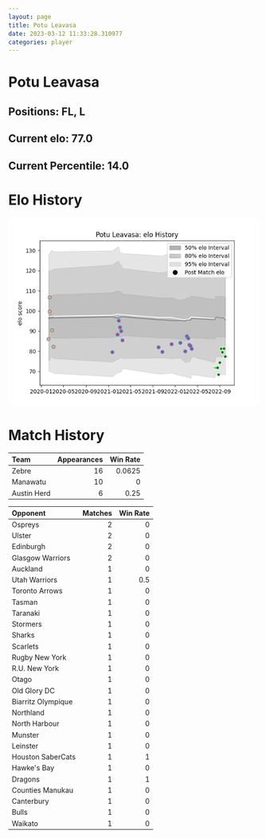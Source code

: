 ```yaml
---  
layout: page  
title: Potu Leavasa  
date: 2023-03-12 11:33:28.310977  
categories: player  
---
```

# Potu Leavasa

## Positions: FL, L

## Current elo: 77.0

## Current Percentile: 14.0

# Elo History


![elo history](history_PotuLeavasa.png)
# Match History


| Team        |   Appearances |   Win Rate |
|:------------|--------------:|-----------:|
| Zebre       |            16 |     0.0625 |
| Manawatu    |            10 |     0      |
| Austin Herd |             6 |     0.25   |

| Opponent           |   Matches |   Win Rate |
|:-------------------|----------:|-----------:|
| Ospreys            |         2 |        0   |
| Ulster             |         2 |        0   |
| Edinburgh          |         2 |        0   |
| Glasgow Warriors   |         2 |        0   |
| Auckland           |         1 |        0   |
| Utah Warriors      |         1 |        0.5 |
| Toronto Arrows     |         1 |        0   |
| Tasman             |         1 |        0   |
| Taranaki           |         1 |        0   |
| Stormers           |         1 |        0   |
| Sharks             |         1 |        0   |
| Scarlets           |         1 |        0   |
| Rugby New York     |         1 |        0   |
| R.U. New York      |         1 |        0   |
| Otago              |         1 |        0   |
| Old Glory DC       |         1 |        0   |
| Biarritz Olympique |         1 |        0   |
| Northland          |         1 |        0   |
| North Harbour      |         1 |        0   |
| Munster            |         1 |        0   |
| Leinster           |         1 |        0   |
| Houston SaberCats  |         1 |        1   |
| Hawke's Bay        |         1 |        0   |
| Dragons            |         1 |        1   |
| Counties Manukau   |         1 |        0   |
| Canterbury         |         1 |        0   |
| Bulls              |         1 |        0   |
| Waikato            |         1 |        0   |
